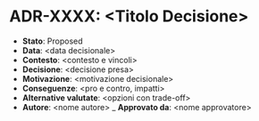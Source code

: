 # ADR-XXXX: &lt;Titolo Decisione&gt;
- **Stato**: Proposed
- **Data**: &lt;data decisionale&gt;
- **Contesto**: &lt;contesto e vincoli&gt;
- **Decisione**: &lt;decisione presa&gt;
- **Motivazione**: &lt;motivazione decisionale&gt;
- **Conseguenze**: &lt;pro e contro, impatti&gt;
- **Alternative valutate**: &lt;opzioni con trade-off&gt;
- **Autore**: &lt;nome autore&gt;
_ **Approvato da**: &lt;nome approvatore&gt;
